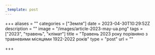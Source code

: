 ```yaml
---
_template: post
---
```


+++
aliases = ""
categories = ["Земля"]
date = 2023-04-30T10:29:52Z
description = ""
image = "/images/article-2023-may-ua.png"
tags = ["2023", "травень", "клiмат"]
title = "Травень 2023 року порівняно з травневими місяцями 1922-2022 років"
type = "post"
url = ""

+++
